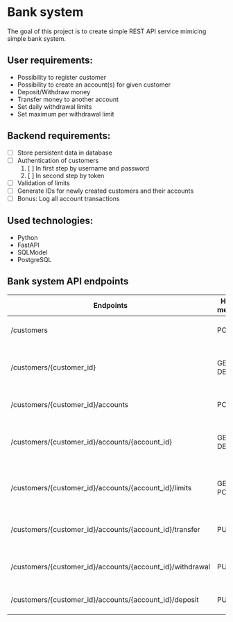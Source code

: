 # Bank system
The goal of this project is to create simple REST API service mimicing simple bank system.
## User requirements:
- Possibility to register customer
- Possibility to create an account(s) for given customer
- Deposit/Withdraw money
- Transfer money to another account
- Set daily withdrawal limits
- Set maximum per withdrawal limit
## Backend requirements:
- [ ] Store persistent data in database
- [ ] Authentication of customers
  1. [ ] In first step by username and password
  2. [ ] In second step by token
- [ ] Validation of limits
- [ ] Generate IDs for newly created customers and their accounts
- [ ] Bonus: Log all account transactions
## Used technologies:
- Python
- FastAPI
- SQLModel
- PostgreSQL

## Bank system API endpoints
| Endpoints                                                   | HTTP method | Description                               |
|-------------------------------------------------------------|-------------|-------------------------------------------|
| /customers                                                  |POST         | Register new customer                     |
| /customers/{customer_id}                                    |GET, DELETE  | Get customers info / Delete customer      |
| /customers/{customer_id}/accounts                           |POST         | Register new account                      |
| /customers/{customer_id}/accounts/{account_id}              |GET, DELETE  | Get account info / Delete account         |
| /customers/{customer_id}/accounts/{account_id}/limits       |GET, POST    | Set / get account daily/max amount limits |
| /customers/{customer_id}/accounts/{account_id}/transfer     |PUT          | Transfer money to different account       |
| /customers/{customer_id}/accounts/{account_id}/withdrawal   |PUT          | Withdraw money from account               |
| /customers/{customer_id}/accounts/{account_id}/deposit      |PUT          | Deposit money to account                  |


